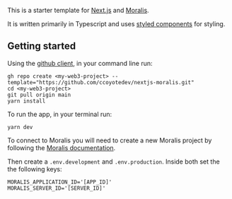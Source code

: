 This is a starter template for [Next.js](https://nextjs.org/learn) and [Moralis](https://docs.moralis.io/).

It is written primarily in Typescript and uses [styled components](https://styled-components.com/) for styling.

## Getting started

Using the [github client](https://cli.github.com/), in your command line run:
```
gh repo create <my-web3-project> --template="https://github.com/ccoyotedev/nextjs-moralis.git"
cd <my-web3-project>
git pull origin main
yarn install
```

To run the app, in your terminal run:
```
yarn dev
```

To connect to Moralis you will need to create a new Moralis project by following the [Moralis documentation]("https://docs.moralis.io/getting-started/quick-start").

Then create a `.env.development` and `.env.production`. Inside both set the the following keys:

```
MORALIS_APPLICATION_ID='[APP_ID]'
MORALIS_SERVER_ID='[SERVER_ID]'
```

